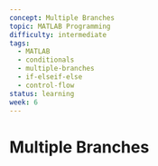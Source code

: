 ```yaml
---
concept: Multiple Branches
topic: MATLAB Programming
difficulty: intermediate
tags:
  - MATLAB
  - conditionals
  - multiple-branches
  - if-elseif-else
  - control-flow
status: learning
week: 6
---
```


# Multiple Branches
